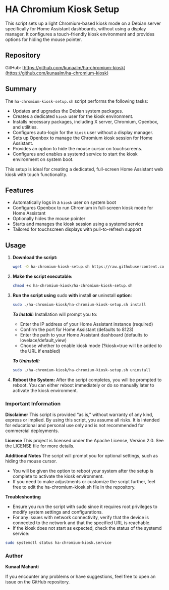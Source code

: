 # HA Chromium Kiosk Setup

This script sets up a light Chromium-based kiosk mode on a Debian server specifically for Home Assistant dashboards, without using a display manager. It configures a touch-friendly kiosk environment and provides options for hiding the mouse pointer.

## Repository

GitHub: [https://github.com/kunaalm/ha-chromium-kiosk](https://github.com/kunaalm/ha-chromium-kiosk)

## Summary

The `ha-chromium-kiosk-setup.sh` script performs the following tasks:
- Updates and upgrades the Debian system packages.
- Creates a dedicated `kiosk` user for the kiosk environment.
- Installs necessary packages, including X server, Chromium, Openbox, and utilities.
- Configures auto-login for the `kiosk` user without a display manager.
- Sets up Openbox to manage the Chromium kiosk session for Home Assistant.
- Provides an option to hide the mouse cursor on touchscreens.
- Configures and enables a systemd service to start the kiosk environment on system boot.

This setup is ideal for creating a dedicated, full-screen Home Assistant web kiosk with touch functionality.

## Features

- Automatically logs in a `kiosk` user on system boot
- Configures Openbox to run Chromium in full-screen kiosk mode for Home Assistant
- Optionally hides the mouse pointer
- Starts and manages the kiosk session using a systemd service
- Tailored for touchscreen displays with pull-to-refresh support

## Usage

1. **Download the script:**
   ```bash
   wget -O ha-chromium-kiosk-setup.sh https://raw.githubusercontent.com/kunaalm/ha-chromium-kiosk/main/ha-chromium-kiosk-setup.sh
   ```

2. **Make the script executable:**
   ```bash
   chmod +x ha-chromium-kiosk/ha-chromium-kiosk-setup.sh
   ```
3. **Run the script using** sudo **with** install **or** uninstall **option**:
   ```bash
   sudo ./ha-chromium-kiosk/ha-chromium-kiosk-setup.sh install
   ```
   ***To Install:***
   Installation will prompt you to:
   * Enter the IP address of your Home Assistant instance (required)
   * Confirm the port for Home Assistant (defaults to 8123)
   * Enter the path to your Home Assistant dashboard (defaults to lovelace/default_view)
   * Choose whether to enable kiosk mode (?kiosk=true will be added to the URL if enabled)

   ***To Uninstall:***
   ```bash
   sudo ./ha-chromium-kiosk/ha-chromium-kiosk-setup.sh uninstall
   ```

5.	**Reboot the System:**
After the script completes, you will be prompted to reboot. You can either reboot immediately or do so manually later to activate the kiosk environment.

### Important Information

**Disclaimer**
This script is provided “as is,” without warranty of any kind, express or implied. By using this script, you assume all risks. It is intended for educational and personal use only and is not recommended for commercial deployments.

**License**
This project is licensed under the Apache License, Version 2.0. See the LICENSE file for more details.

**Additional Notes**
The script will prompt you for optional settings, such as hiding the mouse cursor.
   * You will be given the option to reboot your system after the setup is complete to activate the kiosk environment.
   * If you need to make adjustments or customize the script further, feel free to edit the ha-chromium-kiosk.sh file in the repository.

**Troubleshooting**
   * Ensure you run the script with sudo since it requires root privileges to modify system settings and configurations.
   * For any issues with network connectivity, verify that the device is connected to the network and that the specified URL is reachable.
   * If the kiosk does not start as expected, check the status of the systemd service:
   ```bash
   sudo systemctl status ha-chromium-kiosk.service
   ```
### Author
**Kunaal Mahanti**

If you encounter any problems or have suggestions, feel free to open an issue on the GitHub repository.
